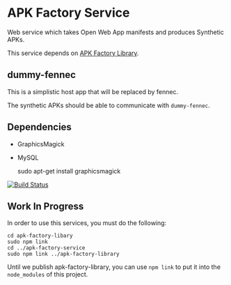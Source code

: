 APK Factory Service
===================

Web service which takes Open Web App manifests and produces Synthetic APKs.

This service depends on [APK Factory Library](https://github.com/mozilla/apk-factory-library).

dummy-fennec
------------
This is a simplistic host app that will be replaced by fennec.

The synthetic APKs should be able to communicate with `dummy-fennec`.

Dependencies
------------

* GraphicsMagick
* MySQL

    sudo apt-get install graphicsmagick

[![Build Status](https://travis-ci.org/mozilla/apk-factory-service.png)](https://travis-ci.org/mozilla/apk-factory-service)

Work In Progress
----------------

In order to use this services, you must do the following:

    cd apk-factory-libary
    sudo npm link
    cd ../apk-factory-service
    sudo npm link ../apk-factory-library

Until we publish apk-factory-library,
you can use `npm link` to put it into the `node_modules` of this project.